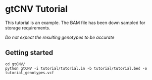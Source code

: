 gtCNV Tutorial
==============

This tutorial is an example. The BAM file has been down sampled for storage requirements. 

*Do not expect the resulting genotypes to be accurate*

## Getting started
```
cd gtCNV/
python gtCNV -i tutorial/tutorial.in -b tutorial/tutorial.bed -o tutorial_genotypes.vcf
```
